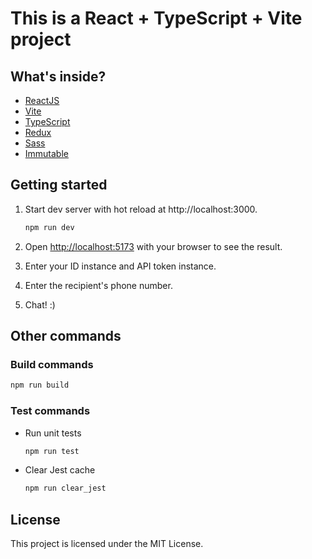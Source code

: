 # This is a React + TypeScript + Vite project

## What's inside?

- [ReactJS](https://reactjs.org)
- [Vite](https://vitejs.dev)
- [TypeScript](https://www.typescriptlang.org)
- [Redux](https://redux.js.org)
- [Sass](https://sass-lang.com)
- [Immutable](https://immutable-js.com)

## Getting started

1. Start dev server with hot reload at http://localhost:3000.
   ```bash
   npm run dev
   ```

2. Open [http://localhost:5173](http://localhost:5173) with your browser to see the result.

3. Enter your ID instance and API token instance.

4. Enter the recipient's phone number.

5. Chat! :)

## Other commands

### Build commands

```bash
npm run build
```

### Test commands

- Run unit tests
  ```bash
  npm run test
  ```

- Clear Jest cache
  ```bash
  npm run clear_jest
  ```

## License

This project is licensed under the MIT License.
